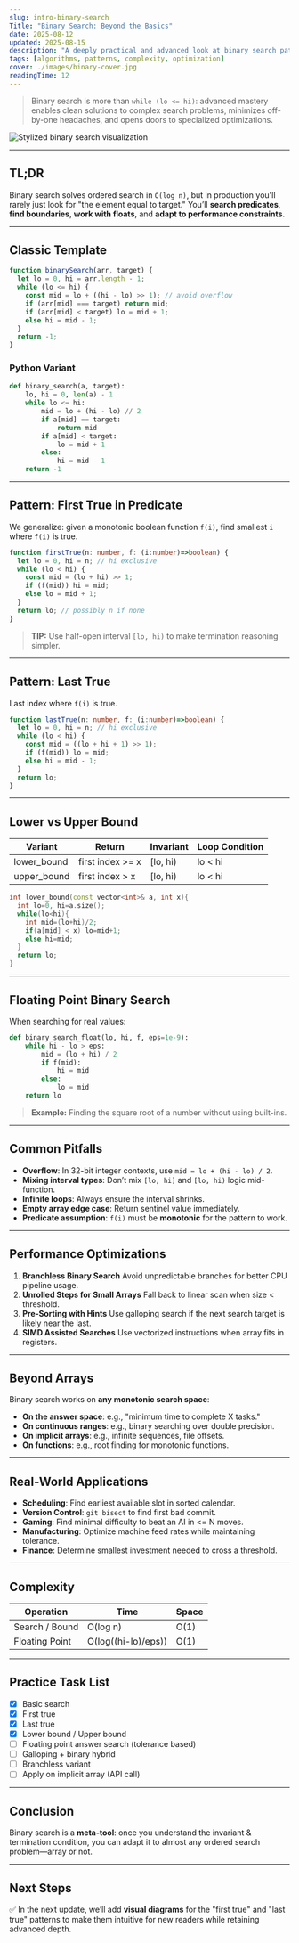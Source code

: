 ```yaml
---
slug: intro-binary-search
Title: "Binary Search: Beyond the Basics"
date: 2025-08-12
updated: 2025-08-15
description: "A deeply practical and advanced look at binary search patterns, pitfalls, optimizations, and specialized applications."
tags: [algorithms, patterns, complexity, optimization]
cover: ./images/binary-cover.jpg
readingTime: 12
---
```


> Binary search is more than `while (lo <= hi)`: advanced mastery enables clean solutions to complex search problems, minimizes off-by-one headaches, and opens doors to specialized optimizations.

![Stylized binary search visualization](./images/binary-search.png)

---

## TL;DR

Binary search solves ordered search in `O(log n)`, but in production you'll rarely just look for "the element equal to target." You’ll **search predicates**, **find boundaries**, **work with floats**, and **adapt to performance constraints**.

---

## Classic Template

```js
function binarySearch(arr, target) {
  let lo = 0, hi = arr.length - 1;
  while (lo <= hi) {
    const mid = lo + ((hi - lo) >> 1); // avoid overflow
    if (arr[mid] === target) return mid;
    if (arr[mid] < target) lo = mid + 1;
    else hi = mid - 1;
  }
  return -1;
}
````

### Python Variant

```python
def binary_search(a, target):
    lo, hi = 0, len(a) - 1
    while lo <= hi:
        mid = lo + (hi - lo) // 2
        if a[mid] == target:
            return mid
        if a[mid] < target:
            lo = mid + 1
        else:
            hi = mid - 1
    return -1
```

---

## Pattern: First True in Predicate

We generalize: given a monotonic boolean function `f(i)`, find smallest `i` where `f(i)` is true.

```ts
function firstTrue(n: number, f: (i:number)=>boolean) {
  let lo = 0, hi = n; // hi exclusive
  while (lo < hi) {
    const mid = (lo + hi) >> 1;
    if (f(mid)) hi = mid;
    else lo = mid + 1;
  }
  return lo; // possibly n if none
}
```

> **TIP:** Use half-open interval `[lo, hi)` to make termination reasoning simpler.

---

## Pattern: Last True

Last index where `f(i)` is true.

```ts
function lastTrue(n: number, f: (i:number)=>boolean) {
  let lo = 0, hi = n; // hi exclusive
  while (lo < hi) {
    const mid = ((lo + hi + 1) >> 1);
    if (f(mid)) lo = mid;
    else hi = mid - 1;
  }
  return lo;
}
```

---

## Lower vs Upper Bound

| Variant      | Return           | Invariant | Loop Condition |
| ------------ | ---------------- | --------- | -------------- |
| lower\_bound | first index >= x | \[lo, hi) | lo < hi        |
| upper\_bound | first index >  x | \[lo, hi) | lo < hi        |

```cpp
int lower_bound(const vector<int>& a, int x){
  int lo=0, hi=a.size();
  while(lo<hi){
    int mid=(lo+hi)/2;
    if(a[mid] < x) lo=mid+1;
    else hi=mid;
  }
  return lo;
}
```

---

## Floating Point Binary Search

When searching for real values:

```python
def binary_search_float(lo, hi, f, eps=1e-9):
    while hi - lo > eps:
        mid = (lo + hi) / 2
        if f(mid):
            hi = mid
        else:
            lo = mid
    return lo
```

> **Example:** Finding the square root of a number without using built-ins.

---

## Common Pitfalls

* **Overflow**: In 32-bit integer contexts, use `mid = lo + (hi - lo) / 2`.
* **Mixing interval types**: Don’t mix `[lo, hi]` and `[lo, hi)` logic mid-function.
* **Infinite loops**: Always ensure the interval shrinks.
* **Empty array edge case**: Return sentinel value immediately.
* **Predicate assumption**: `f(i)` must be **monotonic** for the pattern to work.

---

## Performance Optimizations

1. **Branchless Binary Search**
   Avoid unpredictable branches for better CPU pipeline usage.
2. **Unrolled Steps for Small Arrays**
   Fall back to linear scan when size < threshold.
3. **Pre-Sorting with Hints**
   Use galloping search if the next search target is likely near the last.
4. **SIMD Assisted Searches**
   Use vectorized instructions when array fits in registers.

---

## Beyond Arrays

Binary search works on **any monotonic search space**:

* **On the answer space**: e.g., "minimum time to complete X tasks."
* **On continuous ranges**: e.g., binary searching over double precision.
* **On implicit arrays**: e.g., infinite sequences, file offsets.
* **On functions**: e.g., root finding for monotonic functions.

---

## Real-World Applications

* **Scheduling**: Find earliest available slot in sorted calendar.
* **Version Control**: `git bisect` to find first bad commit.
* **Gaming**: Find minimal difficulty to beat an AI in <= N moves.
* **Manufacturing**: Optimize machine feed rates while maintaining tolerance.
* **Finance**: Determine smallest investment needed to cross a threshold.

---

## Complexity

| Operation      | Time                | Space |
| -------------- | ------------------- | ----- |
| Search / Bound | O(log n)            | O(1)  |
| Floating Point | O(log((hi-lo)/eps)) | O(1)  |

---

## Practice Task List

* [x] Basic search
* [x] First true
* [x] Last true
* [x] Lower bound / Upper bound
* [ ] Floating point answer search (tolerance based)
* [ ] Galloping + binary hybrid
* [ ] Branchless variant
* [ ] Apply on implicit array (API call)

---

## Conclusion

Binary search is a **meta-tool**: once you understand the invariant & termination condition, you can adapt it to almost any ordered search problem—array or not.

---

## Next Steps

✅ In the next update, we’ll add **visual diagrams** for the "first true" and "last true" patterns to make them intuitive for new readers while retaining advanced depth.
